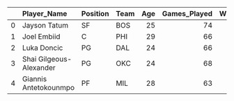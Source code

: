 |    | Player_Name             | Position   | Team   |   Age |   Games_Played |   Wins |   Loses |   Minutes_Played |   Total_Points |   Field_Goals_Made |   Field_Goals_Attempted |   Field_Goal_Percentage |   Three_Point_FG_Made |   Three_Point_FG_Attempted |   Three_Point_FG_Percentage |   Free_Throws_Made |   Free_Throws_Attempted |   Free_Throws_Percentage |   Offensive_Rebounds |   Defensive_Rebounds |   Total_Rebounds |   Assists |   Turnovers |   Steals |   Blocks |   Personal_Fouls |   NBA_Fantasy_Points |   Double_Doubles |   Triple_Doubles |   Plus_Minus |
|---:|:------------------------|:-----------|:-------|------:|---------------:|-------:|--------:|-----------------:|---------------:|-------------------:|------------------------:|------------------------:|----------------------:|---------------------------:|----------------------------:|-------------------:|------------------------:|-------------------------:|---------------------:|---------------------:|-----------------:|----------:|------------:|---------:|---------:|-----------------:|---------------------:|-----------------:|-----------------:|-------------:|
|  0 | Jayson Tatum            | SF         | BOS    |    25 |             74 |     52 |      22 |           2732.2 |           2225 |                727 |                    1559 |                    46.6 |                   240 |                        686 |                        35   |                531 |                     622 |                     85.4 |                   78 |                  571 |              649 |       342 |         213 |       78 |       51 |              160 |                 3691 |               31 |                1 |          470 |
|  1 | Joel Embiid             | C          | PHI    |    29 |             66 |     43 |      23 |           2284.1 |           2183 |                728 |                    1328 |                    54.8 |                    66 |                        200 |                        33   |                661 |                     771 |                     85.7 |                  113 |                  557 |              670 |       274 |         226 |       66 |      112 |              205 |                 3706 |               39 |                1 |          424 |
|  2 | Luka Doncic             | PG         | DAL    |    24 |             66 |     33 |      33 |           2390.5 |           2138 |                719 |                    1449 |                    49.6 |                   185 |                        541 |                        34.2 |                515 |                     694 |                     74.2 |                   54 |                  515 |              569 |       529 |         236 |       90 |       33 |              166 |                 3747 |               36 |               10 |          128 |
|  3 | Shai Gilgeous-Alexander | PG         | OKC    |    24 |             68 |     33 |      35 |           2416   |           2135 |                704 |                    1381 |                    51   |                    58 |                        168 |                        34.5 |                669 |                     739 |                     90.5 |                   59 |                  270 |              329 |       371 |         192 |      112 |       65 |              192 |                 3425 |                3 |                0 |          149 |
|  4 | Giannis Antetokounmpo   | PF         | MIL    |    28 |             63 |     47 |      16 |           2023.6 |           1959 |                707 |                    1278 |                    55.3 |                    47 |                        171 |                        27.5 |                498 |                     772 |                     64.5 |                  137 |                  605 |              742 |       359 |         246 |       52 |       51 |              197 |                 3451 |               46 |                6 |          341 |